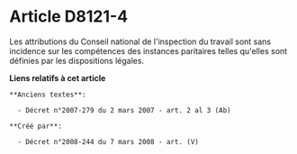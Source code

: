 # Article D8121-4

Les attributions du Conseil national de l'inspection du travail sont sans incidence sur les compétences des instances
paritaires telles qu'elles sont définies par les dispositions légales.

**Liens relatifs à cet article**

	**Anciens textes**:

	  - Décret n°2007-279 du 2 mars 2007 - art. 2 al 3 (Ab)

	**Créé par**:

	  - Décret n°2008-244 du 7 mars 2008 - art. (V)
